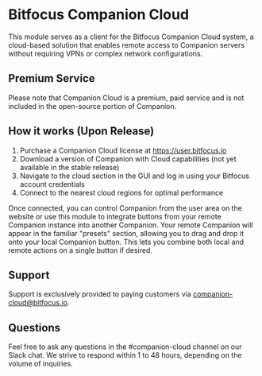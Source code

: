 # Bitfocus Companion Cloud

This module serves as a client for the Bitfocus Companion Cloud system, a cloud-based solution that enables remote access to Companion servers without requiring VPNs or complex network configurations.

## Premium Service

Please note that Companion Cloud is a premium, paid service and is not included in the open-source portion of Companion.

## How it works (Upon Release)

1. Purchase a Companion Cloud license at https://user.bitfocus.io
2. Download a version of Companion with Cloud capabilities (not yet available in the stable release)
3. Navigate to the cloud section in the GUI and log in using your Bitfocus account credentials
4. Connect to the nearest cloud regions for optimal performance

Once connected, you can control Companion from the user area on the website or use this module to integrate buttons from your remote Companion instance into another Companion. Your remote Companion will appear in the familiar "presets" section, allowing you to drag and drop it onto your local Companion button. This lets you combine both local and remote actions on a single button if desired.

## Support

Support is exclusively provided to paying customers via companion-cloud@bitfocus.io.

## Questions

Feel free to ask any questions in the #companion-cloud channel on our Slack chat. We strive to respond within 1 to 48 hours, depending on the volume of inquiries.
